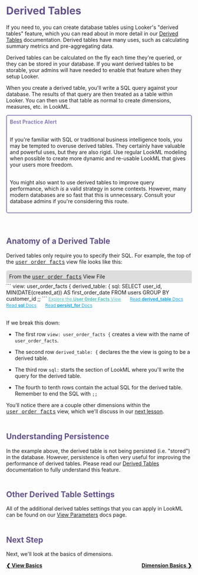 <h1 style="color:rgb(100,81,138)">Derived Tables</h1>

If you need to, you can create database tables using Looker's "derived tables" feature, which you can read about in more detail in our [Derived Tables](https://docs.looker.com/data-modeling/learning-lookml/derived-tables) documentation. Derived tables have many uses, such as calculating summary metrics and pre-aggregating data.

Derived tables can be calculated on the fly each time they're queried, or they can be stored in your database. If you want derived tables to be storable, your admins will have needed to enable that feature when they setup Looker.

When you create a derived table, you'll write a SQL query against your database. The results of that query are then treated as a table within Looker. You can then use that table as normal to create dimensions, measures, etc. in LookML.

<div style="border:2px solid rgb(141,127,185);border-radius:5px;padding:8px;">
<span style="font-weight:bold;color:rgb(141,127,185);">Best Practice Alert</span><br /><br />

If you're familiar with SQL or traditional business intelligence tools, you may be tempted to overuse derived tables. They certainly have valuable and powerful uses, but they are also rigid. Use regular LookML modeling when possible to create more dynamic and re-usable LookML that gives your users more freedom.<br /><br />

You might also want to use derived tables to improve query performance, which <i>is</i> a valid strategy in some contexts. However, many modern databases are so fast that this is unnecessary. Consult your database admins if you're considering this route.
</div><br /><br />



<h2 style="color:rgb(100,81,138)">Anatomy of a Derived Table</h2>

Derived tables only require you to specify their SQL. For example, the top of the <a href="https://learn2.looker.com/projects/e-commerce/files/user_order_facts.view.lkml" style="font-family:Monaco,Menlo,Consolas,Courier New,monospace;">user_order_facts</a> view file looks like this:

<div style="border-radius:5px 5px 0 0;padding:8px;background-color:rgb(221,221,221);">
 From the <a href="https://learn2.looker.com/projects/e-commerce/files/user_order_facts.view.lkml" style="font-family:Monaco,Menlo,Consolas,Courier New,monospace;">user_order_facts</a> View File</a>
</div>
```
view: user_order_facts {
  derived_table: {
    sql:
      SELECT
        user_id,
        MIN(DATE(created_at)) AS first_order_date
      FROM
        users
      GROUP BY
        customer_id ;;
```
<a style="color:rgb(87,190,190);font-size:12px;margin-right:20px;" href="https://learn2.looker.com/explore/e_commerce/user_order_facts" target="_blank"><i class="fa fa-search"></i> Explore the <b>User Order Facts</b> View</a> <a style="color:rgb(32,165,222);font-size:12px;margin-right:20px;" href="https://docs.looker.com/reference/view-params/derived_table" target="_blank"><i class="fa fa-file-text-o"></i> Read <b>derived_table</b> Docs</a> <a style="color:rgb(32,165,222);font-size:12px;margin-right:20px;" href="https://docs.looker.com/reference/view-params/sql-for-derived_table" target="_blank"><i class="fa fa-file-text-o"></i> Read <b>sql</b> Docs</a> <a style="color:rgb(32,165,222);font-size:12px;" href="https://docs.looker.com/reference/view-params/persist_for-for-derived_table" target="_blank"><i class="fa fa-file-text-o"></i> Read <b>persist_for</b> Docs</a><br /><br />

If we break this down:

+ The first row `view: user_order_facts {` creates a view with the name of `user_order_facts`.

+ The second row `derived_table: {` declares the the view is going to be a derived table.

+ The third row `sql:` starts the section of LookML where you'll write the query for the derived table.

+ The fourth to tenth rows contain the actual SQL for the derived table. Remember to end the SQL with `;;`

You’ll notice there are a couple other dimensions within the <a href="https://learn2.looker.com/projects/e-commerce/files/user_order_facts.view.lkml" style="font-family:Monaco,Menlo,Consolas,Courier New,monospace;">user_order_facts</a> view, which we'll discuss in our [next lesson](https://learn2.looker.com/projects/e-commerce/files/04_dimension_basics.md).<br /><br />



<h2 style="color:rgb(100,81,138)">Understanding Persistence</h2>

In the example above, the derived table is not being persisted (i.e. "stored") in the database. However, persistence is often very useful for improving the performance of derived tables. Please read our [Derived Tables](https://docs.looker.com/data-modeling/learning-lookml/derived-tables#adding_persistence) documentation to fully understand this feature.<br /><br />



<h2 style="color:rgb(100,81,138)">Other Derived Table Settings</h2>

All of the additional derived tables settings that you can apply in LookML can be found on our [View Parameters](https://docs.looker.com/reference/view-reference) docs page.<br /><br />



<h2 style="color:rgb(100,81,138)">Next Step</h2>

Next, we'll look at the basics of dimensions.

<div style="float:left;font-weight:bold;">
  <a href="https://learn2.looker.com/projects/e-commerce/files/02_view_basics.md">&#10094; View Basics</a>
</div>

<div style="float:right;font-weight:bold;">
  <a href="https://learn2.looker.com/projects/e-commerce/files/04_dimension_basics.md">Dimension Basics &#10095;</a>
</div>
